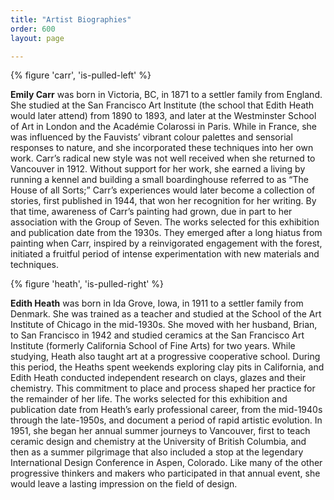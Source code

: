 ```yaml
---
title: "Artist Biographies"
order: 600
layout: page

---
```

{% figure 'carr', 'is-pulled-left' %}

**Emily Carr** was born in Victoria, BC, in 1871 to a settler family from England. She studied at the San Francisco Art Institute (the school that Edith Heath would later attend) from 1890 to 1893, and later at the Westminster School of Art in London and the Académie Colarossi in Paris. While in France, she was influenced by the Fauvists’ vibrant colour palettes and sensorial responses to nature, and she incorporated these techniques into her own work. Carr’s radical new style was not well received when she returned to Vancouver in 1912. Without support for her work, she earned a living by running a kennel and building a small boardinghouse referred to as “The House of all Sorts;” Carr’s experiences would later become a collection of stories, first published in 1944, that won her recognition for her writing. By that time, awareness of Carr’s painting had grown, due in part to her association with the Group of Seven. The works selected for this exhibition and publication date from the 1930s. They emerged after a long hiatus from painting when Carr, inspired by a reinvigorated engagement with the forest, initiated a fruitful period of intense experimentation with new materials and techniques.
<br/>

{% figure 'heath', 'is-pulled-right' %}

**Edith Heath** was born in Ida Grove, Iowa, in 1911 to a settler family from Denmark. She was trained as a teacher and studied at the School of the Art Institute of Chicago in the mid-1930s. She moved with her husband, Brian, to San Francisco in 1942 and studied ceramics at the San Francisco Art Institute (formerly California School of Fine Arts) for two years. While studying, Heath also taught art at a progressive cooperative school. During this period, the Heaths spent weekends exploring clay pits in California, and Edith Heath conducted independent research on clays, glazes and their chemistry. This commitment to place and process shaped her practice for the remainder of her life. The works selected for this exhibition and publication date from Heath’s early professional career, from the mid-1940s through the late-1950s, and document a period of rapid artistic evolution. In 1951, she began her annual summer journeys to Vancouver, first to teach ceramic design and chemistry at the University of British Columbia, and then as a summer pilgrimage that also included a stop at the legendary International Design Conference in Aspen, Colorado. Like many of the other progressive thinkers and makers who participated in that annual event, she would leave a lasting impression on the field of design.
